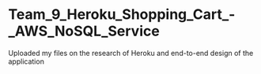 # Team_9_Heroku_Shopping_Cart_-_AWS_NoSQL_Service


Uploaded my files on the research of Heroku and end-to-end design of the application
